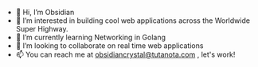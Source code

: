 - 👋 Hi, I’m Obsidian
- 👀 I’m interested in building cool web applications across the Worldwide Super Highway.
- 🌱 I’m currently learning Networking in Golang
- 💞️ I’m looking to collaborate on real time web applications
- 📫 You can reach me at obsidiancrystal@tutanota.com , let's work!
<!---
- ⚡ Fun fact: ...
--->
<!---
Obsidian-fun/Obsidian-fun is a ✨ special ✨ repository because its `README.md` (this file) appears on your GitHub profile.
You can click the Preview link to take a look at your changes.
--->

